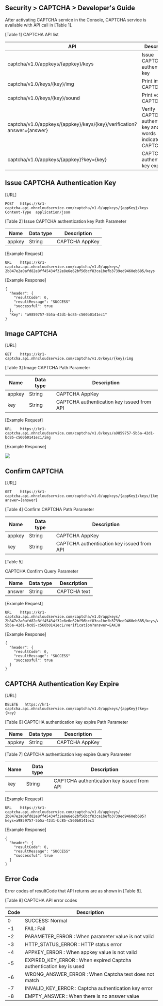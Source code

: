 Security &gt; CAPTCHA &gt; Developer's Guide
--------------------------------------------

After activating CAPTCHA service in the Console, CAPTCHA service is available with API call in \[Table 1\].

\[Table 1\] CAPTCHA API list

| API                                                                   | Description                                                      |
|-----------------------------------------------------------------------|------------------------------------------------------------------|
| captcha/v1.0/appkeys/{appkey}/keys                                    | Issue CAPTCHA authentication key                                 |
| captcha/v1.0/keys/{key}/img                                           | Print image CAPTCHA                                              |
| captcha/v1.0/keys/{key}/sound                                         | Print voice CAPTCHA                                              |
| captcha/v1.0/appkeys/{appkey}/keys/{key}/verification?answer={answer} | Verify CAPTCHA authentication key and words indicated in CAPTCHA |
| captcha/v1.0/appkeys/{appkey}?key={key}                               | CAPTCHA authentication key expire                                |

Issue CAPTCHA Authentication Key
--------------------------------

\[URL\]

    POST   https://kr1-captcha.api.nhncloudservice.com/captcha/v1.0/appkeys/{appKey}/keys
    Content-Type  application/json

\[Table 2\] Issue CAPTCHA authentication key Path Parameter

| Name   | Data type | Description    |
|--------|-----------|----------------|
| appkey | String    | CAPTCHA AppKey |

\[Example Request\]

    URL    https://kr1-captcha.api.nhncloudservice.com/captcha/v1.0/appkeys/ 2b847e2a0afd82e8ff45434f32e8e6e62bf56bcf83ca1befb3739ed9460eb685/keys

\[Example Response\]

    {
      "header": {
        "resultCode": 0,
        "resultMessage": "SUCCESS"
        "successful": true
      },
      "Key": "a9859757-5b5a-42d1-bc85-c560b0141ec1"
    }

Image CAPTCHA
-------------

\[URL\]

    GET    https://kr1-captcha.api.nhncloudservice.com/captcha/v1.0/keys/{key}/img

\[Table 3\] Image CAPTCHA Path Parameter

| Name   | Data type | Description                                |
|--------|-----------|--------------------------------------------|
| appkey | String    | CAPTCHA AppKey                             |
| key    | String    | CAPTCHA authentication key issued from API |

\[Example Request\]

    URL    https://kr1-captcha.api.nhncloudservice.com/captcha/v1.0/keys/a9859757-5b5a-42d1-bc85-c560b0141ec1/img

\[Example Response\]

<img src="http://static.toastoven.net/prod_captcha/img_01.gif" />

Confirm CAPTCHA
---------------

\[URL\]

    GET    https://kr1-captcha.api.nhncloudservice.com/captcha/v1.0/appkeys/{appKey}/keys/{key}/verification?answer={answer}

\[Table 4\] Confirm CAPTCHA Path Parameter

| Name   | Data type | Description                                |
|--------|-----------|--------------------------------------------|
| appkey | String    | CAPTCHA AppKey                             |
| key    | String    | CAPTCHA authentication key issued from API |

\[Table 5\]

CAPTCHA
Confirm Query Parameter

| Name   | Data type | Description  |
|--------|-----------|--------------|
| answer | String    | CAPTCHA text |

\[Example Request\]

    URL    https://kr1-captcha.api.nhncloudservice.com/captcha/v1.0/appkeys/ 2b847e2a0afd82e8ff45434f32e8e6e62bf56bcf83ca1befb3739ed9460eb685/keys/a9859757-5b5a-42d1-bc85-c560b0141ec1/verification?answer=EAKJH

\[Example Response\]

    {
      "header": {
        "resultCode": 0,
        "resultMessage": "SUCCESS"
        "successful": true
      }
    }

CAPTCHA Authentication Key Expire
---------------------------------

\[URL\]

    DELETE   https://kr1-captcha.api.nhncloudservice.com/captcha/v1.0/appkeys/{appKey}?key={key}

\[Table 6\] CAPTCHA authentication key expire Path Parameter

| Name   | Data type | Description    |
|--------|-----------|----------------|
| appkey | String    | CAPTCHA AppKey |

\[Table 7\] CAPTCHA authentication key expire Query Parameter

| Name | Data type | Description                                |
|------|-----------|--------------------------------------------|
| key  | String    | CAPTCHA authentication key issued from API |

\[Example Request\]

    URL    https://kr1-captcha.api.nhncloudservice.com/captcha/v1.0/appkeys/ 2b847e2a0afd82e8ff45434f32e8e6e62bf56bcf83ca1befb3739ed9460eb685?keys=a9859757-5b5a-42d1-bc85-c560b0141ec1

\[Example Response\]

    {
      "header": {
        "resultCode": 0,
        "resultMessage": "SUCCESS"
        "successful": true
      }
    }

Error Code
----------

Error codes of resultCode that API returns are as shown in \[Table 8\].

\[Table 8\] CAPTCHA API error codes

| Code | Description                                                           |
|------|-----------------------------------------------------------------------|
| 0    | SUCCESS: Normal                                                       |
| -1   | FAIL: Fail                                                            |
| -2   | PARAMETER\_ERROR : When parameter value is not valid                  |
| -3   | HTTP\_STATUS\_ERROR : HTTP status error                               |
| -4   | APPKEY\_ERROR : When appkey value is not valid                        |
| -5   | EXPIRED\_KEY\_ERROR : When expired Captcha authentication key is used |
| -6   | WRONG\_ANSWER\_ERROR : When Captcha text does not match               |
| -7   | INVALID\_KEY\_ERROR : Captcha authentication key error                |
| -8   | EMPTY\_ANSWER : When there is no answer value                         |


